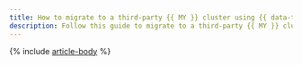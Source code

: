 ```yaml
---
title: How to migrate to a third-party {{ MY }} cluster using {{ data-transfer-full-name }}
description: Follow this guide to migrate to a third-party {{ MY }} cluster.
---
```


{% include [article-body](../../_tutorials/dataplatform/managed-mysql-to-mysql.md) %}